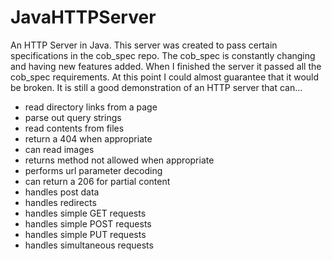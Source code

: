 JavaHTTPServer
==============

An HTTP Server in Java. This server was created to pass certain specifications in the cob_spec repo.  The cob_spec is constantly changing and having new features added.  When I finished the server it passed all the cob_spec requirements.  At this point I could almost guarantee that it would be broken.  It is still a good demonstration of an HTTP server that can...
+ read directory links from a page
+ parse out query strings
+ read contents from files
+ return a 404 when appropriate
+ can read images
+ returns method not allowed when appropriate
+ performs url parameter decoding
+ can return a 206 for partial content
+ handles post data
+ handles redirects
+ handles simple GET requests
+ handles simple POST requests
+ handles simple PUT requests
+ handles simultaneous requests
